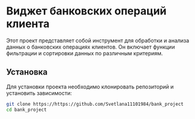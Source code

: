 # Виджет банковских операций клиента

Этот проект представляет собой инструмент для обработки и анализа данных о банковских операциях клиентов. Он включает функции фильтрации и сортировки данных по различным критериям.

## Установка

Для установки проекта необходимо клонировать репозиторий и установить зависимости:

```bash
git clone https://https://github.com/Svetlana11101984/bank_project
cd bank_project
